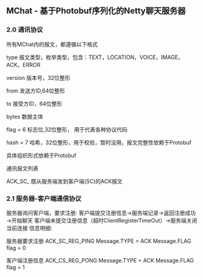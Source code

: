 ## MChat - 基于Photobuf序列化的Netty聊天服务器




### 2.0 通讯协议

  所有MChat内的报文，都遵循以下格式

  type 报文类型，枚举类型，包含：TEXT，LOCATION，VOICE，IMAGE，ACK，ERROR
  
  version 版本号，32位整形
  
  from 发送方ID,64位整形
  
  to 接受方ID，64位整形
  
  bytes 数据主体
  
  flag = 6 标志位,32位整形， 用于代表各种协议代码
  
  hash = 7 哈希，32位整形，用于校验，暂时没用，报文完整性依赖于Protobuf

  具体组织形式依赖于Protobuf

通讯报文列表

  ACK_SC_ 既从服务端发到客户端(SC)的ACK报文


### 2.1 服务器-客户端通信协议

  服务器询问客户端，要求注册:
  客户端提交注册信息→服务端记录→返回注册成功→开始聊天
  客户端未提交注册信息（超时ClientRegisterTimeOut）→服务端关闭当前连接
  信息明细:

  服务器要求注册 ACK_SC_REG_PING Message.TYPE = ACK Message.FLAG flag = 0

  客户端注册信息 ACK_CS_REG_PONG Message.TYPE = ACK Message.FLAG flag = 1
